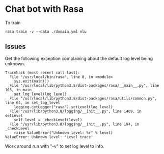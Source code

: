 # Chat bot with Rasa

To train

```
rasa train -v --data ./domain.yml nlu
```

## Issues

Get the following exception complaining about the default log level
being unknown.

```
Traceback (most recent call last):
  File "/usr/local/bin/rasa", line 8, in <module>
    sys.exit(main())
  File "/usr/local/lib/python3.8/dist-packages/rasa/__main__.py", line 103, in main
    set_log_level(log_level)
  File "/usr/local/lib/python3.8/dist-packages/rasa/utils/common.py", line 64, in set_log_level
    logging.getLogger("rasa").setLevel(log_level)
  File "/usr/lib/python3.8/logging/__init__.py", line 1409, in setLevel
    self.level = _checkLevel(level)
  File "/usr/lib/python3.8/logging/__init__.py", line 194, in _checkLevel
    raise ValueError("Unknown level: %r" % level)
ValueError: Unknown level: 'Level trace'
```

Work around run with "-v" to set log level to info.